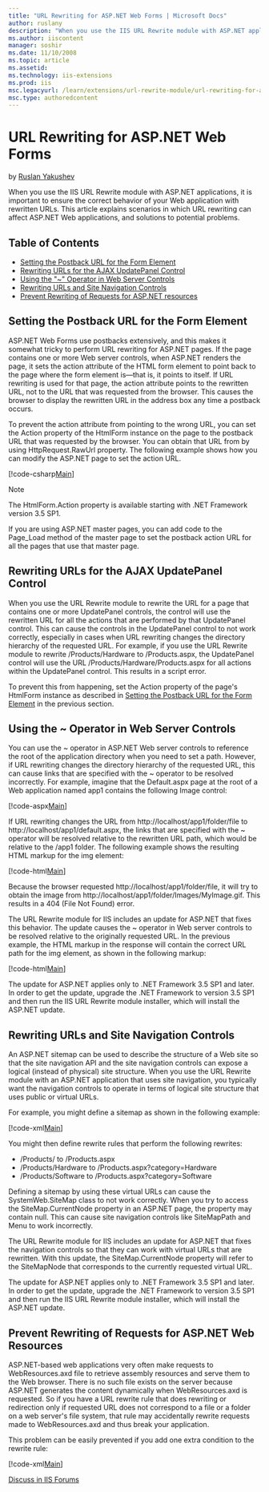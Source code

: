 ```yaml
---
title: "URL Rewriting for ASP.NET Web Forms | Microsoft Docs"
author: ruslany
description: "When you use the IIS URL Rewrite module with ASP.NET applications, it is important to ensure the correct behavior of your Web application with rewritten URLs..."
ms.author: iiscontent
manager: soshir
ms.date: 11/10/2008
ms.topic: article
ms.assetid: 
ms.technology: iis-extensions
ms.prod: iis
msc.legacyurl: /learn/extensions/url-rewrite-module/url-rewriting-for-aspnet-web-forms
msc.type: authoredcontent
---
```

URL Rewriting for ASP.NET Web Forms
====================
by [Ruslan Yakushev](https://github.com/ruslany)

When you use the IIS URL Rewrite module with ASP.NET applications, it is important to ensure the correct behavior of your Web application with rewritten URLs. This article explains scenarios in which URL rewriting can affect ASP.NET Web applications, and solutions to potential problems.

## Table of Contents

- [Setting the Postback URL for the Form Element](url-rewriting-for-aspnet-web-forms.md#Form_postback_URL)
- [Rewriting URLs for the AJAX UpdatePanel Control](url-rewriting-for-aspnet-web-forms.md#AJAX_UpdatePanel)
- [Using the "~" Operator in Web Server Controls](url-rewriting-for-aspnet-web-forms.md#Using_tilda)
- [Rewriting URLs and Site Navigation Controls](url-rewriting-for-aspnet-web-forms.md#Site_navigation_controls)
- [Prevent Rewriting of Requests for ASP.NET resources](url-rewriting-for-aspnet-web-forms.md#webresources)

<a id="Form_postback_URL"></a>

## Setting the Postback URL for the Form Element

ASP.NET Web Forms use postbacks extensively, and this makes it somewhat tricky to perform URL rewriting for ASP.NET pages. If the page contains one or more Web server controls, when ASP.NET renders the page, it sets the action attribute of the HTML form element to point back to the page where the form element is—that is, it points to itself. If URL rewriting is used for that page, the action attribute points to the rewritten URL, not to the URL that was requested from the browser. This causes the browser to display the rewritten URL in the address box any time a postback occurs.

To prevent the action attribute from pointing to the wrong URL, you can set the Action property of the HtmlForm instance on the page to the postback URL that was requested by the browser. You can obtain that URL from by using HttpRequest.RawUrl property. The following example shows how you can modify the ASP.NET page to set the action URL.


[!code-csharp[Main](url-rewriting-for-aspnet-web-forms/samples/sample1.cs)]


> [!NOTE]
> The HtmlForm.Action property is available starting with .NET Framework version 3.5 SP1.


If you are using ASP.NET master pages, you can add code to the Page\_Load method of the master page to set the postback action URL for all the pages that use that master page.

<a id="AJAX_UpdatePanel"></a>

## Rewriting URLs for the AJAX UpdatePanel Control

When you use the URL Rewrite module to rewrite the URL for a page that contains one or more UpdatePanel controls, the control will use the rewritten URL for all the actions that are performed by that UpdatePanel control. This can cause the controls in the UpdatePanel control to not work correctly, especially in cases when URL rewriting changes the directory hierarchy of the requested URL. For example, if you use the URL Rewrite module to rewrite /Products/Hardware to /Products.aspx, the UpdatePanel control will use the URL /Products/Hardware/Products.aspx for all actions within the UpdatePanel control. This results in a script error.

To prevent this from happening, set the Action property of the page's HtmlForm instance as described in [Setting the Postback URL for the Form Element](url-rewriting-for-aspnet-web-forms.md#Form_postback_URL) in the previous section.

<a id="Using_tilda"></a>

## Using the ~ Operator in Web Server Controls

You can use the ~ operator in ASP.NET Web server controls to reference the root of the application directory when you need to set a path. However, if URL rewriting changes the directory hierarchy of the requested URL, this can cause links that are specified with the ~ operator to be resolved incorrectly. For example, imagine that the Default.aspx page at the root of a Web application named app1 contains the following Image control:


[!code-aspx[Main](url-rewriting-for-aspnet-web-forms/samples/sample2.aspx)]


If URL rewriting changes the URL from http://localhost/app1/folder/file to http://localhost/app1/default.aspx, the links that are specified with the ~ operator will be resolved relative to the rewritten URL path, which would be relative to the /app1 folder. The following example shows the resulting HTML markup for the img element:


[!code-html[Main](url-rewriting-for-aspnet-web-forms/samples/sample3.html)]


Because the browser requested http://localhost/app1/folder/file, it will try to obtain the image from http://localhost/app1/folder/Images/MyImage.gif. This results in a 404 (File Not Found) error.

The URL Rewrite module for IIS includes an update for ASP.NET that fixes this behavior. The update causes the ~ operator in Web server controls to be resolved relative to the originally requested URL. In the previous example, the HTML markup in the response will contain the correct URL path for the img element, as shown in the following markup:


[!code-html[Main](url-rewriting-for-aspnet-web-forms/samples/sample4.html)]


The update for ASP.NET applies only to .NET Framework 3.5 SP1 and later. In order to get the update, upgrade the .NET Framework to version 3.5 SP1 and then run the IIS URL Rewrite module installer, which will install the ASP.NET update.

<a id="Site_navigation_controls"></a>

## Rewriting URLs and Site Navigation Controls

An ASP.NET sitemap can be used to describe the structure of a Web site so that the site navigation API and the site navigation controls can expose a logical (instead of physical) site structure. When you use the URL Rewrite module with an ASP.NET application that uses site navigation, you typically want the navigation controls to operate in terms of logical site structure that uses public or virtual URLs.

For example, you might define a sitemap as shown in the following example:


[!code-xml[Main](url-rewriting-for-aspnet-web-forms/samples/sample5.xml)]


You might then define rewrite rules that perform the following rewrites:

- /Products/ to /Products.aspx
- /Products/Hardware to /Products.aspx?category=Hardware
- /Products/Software to /Products.aspx?category=Software

Defining a sitemap by using these virtual URLs can cause the SystemWeb.SiteMap class to not work correctly. When you try to access the SiteMap.CurrentNode property in an ASP.NET page, the property may contain null. This can cause site navigation controls like SiteMapPath and Menu to work incorrectly.

The URL Rewrite module for IIS includes an update for ASP.NET that fixes the navigation controls so that they can work with virtual URLs that are rewritten. With this update, the SiteMap.CurrentNode property will refer to the SiteMapNode that corresponds to the currently requested virtual URL.

The update for ASP.NET applies only to .NET Framework 3.5 SP1 and later. In order to get the update, upgrade the .NET Framework to version 3.5 SP1 and then run the IIS URL Rewrite module installer, which will install the ASP.NET update.

<a id="webresources"></a>

## Prevent Rewriting of Requests for ASP.NET Web Resources

ASP.NET-based web applications very often make requests to WebResources.axd file to retrieve assembly resources and serve them to the Web browser. There is no such file exists on the server because ASP.NET generates the content dynamically when WebResources.axd is requested. So if you have a URL rewrite rule that does rewriting or redirection only if requested URL does not correspond to a file or a folder on a web server's file system, that rule may accidentally rewrite requests made to WebResources.axd and thus break your application.

This problem can be easily prevented if you add one extra condition to the rewrite rule:


[!code-xml[Main](url-rewriting-for-aspnet-web-forms/samples/sample6.xml)]
  
  
[Discuss in IIS Forums](https://forums.iis.net/1152.aspx)